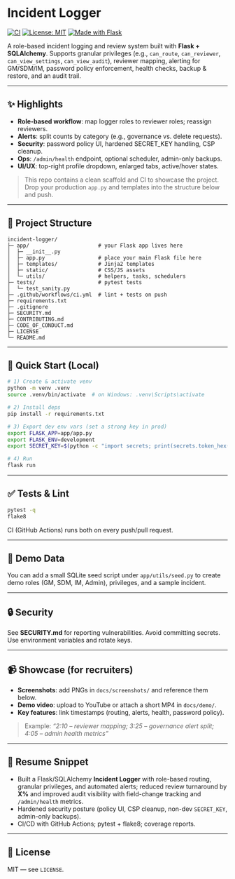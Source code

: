 
# Incident Logger

[![CI](https://github.com/arthur-mhlanga/incident-logger/actions/workflows/ci.yml/badge.svg)](https://github.com/arthur-mhlanga/incident-logger/actions/workflows/ci.yml)
[![License: MIT](https://img.shields.io/badge/License-MIT-green.svg)](LICENSE)
[![Made with Flask](https://img.shields.io/badge/Made%20with-Flask-blue)](https://flask.palletsprojects.com/)

A role-based incident logging and review system built with **Flask + SQLAlchemy**. Supports granular privileges (e.g., `can_route`, `can_reviewer`, `can_view_settings`, `can_view_audit`), reviewer mapping, alerting for GM/SDM/IM, password policy enforcement, health checks, backup & restore, and an audit trail.

---

## ✨ Highlights
- **Role-based workflow**: map logger roles to reviewer roles; reassign reviewers.
- **Alerts**: split counts by category (e.g., governance vs. delete requests).
- **Security**: password policy UI, hardened SECRET_KEY handling, CSP cleanup.
- **Ops**: `/admin/health` endpoint, optional scheduler, admin-only backups.
- **UI/UX**: top-right profile dropdown, enlarged tabs, active/hover states.

> This repo contains a clean scaffold and CI to showcase the project. Drop your production `app.py` and templates into the structure below and push.

---

## 📁 Project Structure
```
incident-logger/
├─ app/                      # your Flask app lives here
│  ├─ __init__.py
│  ├─ app.py                 # place your main Flask file here
│  ├─ templates/             # Jinja2 templates
│  ├─ static/                # CSS/JS assets
│  └─ utils/                 # helpers, tasks, schedulers
├─ tests/                    # pytest tests
│  └─ test_sanity.py
├─ .github/workflows/ci.yml  # lint + tests on push
├─ requirements.txt
├─ .gitignore
├─ SECURITY.md
├─ CONTRIBUTING.md
├─ CODE_OF_CONDUCT.md
├─ LICENSE
└─ README.md
```

---

## 🚀 Quick Start (Local)
```bash
# 1) Create & activate venv
python -m venv .venv
source .venv/bin/activate  # on Windows: .venv\Scripts\activate

# 2) Install deps
pip install -r requirements.txt

# 3) Export dev env vars (set a strong key in prod)
export FLASK_APP=app/app.py
export FLASK_ENV=development
export SECRET_KEY=$(python -c "import secrets; print(secrets.token_hex(32))")

# 4) Run
flask run
```

---

## ✅ Tests & Lint
```bash
pytest -q
flake8
```
CI (GitHub Actions) runs both on every push/pull request.

---

## 🧪 Demo Data
You can add a small SQLite seed script under `app/utils/seed.py` to create demo roles (GM, SDM, IM, Admin), privileges, and a sample incident.

---

## 🔒 Security
See **SECURITY.md** for reporting vulnerabilities. Avoid committing secrets. Use environment variables and rotate keys.

---

## 📹 Showcase (for recruiters)
- **Screenshots**: add PNGs in `docs/screenshots/` and reference them below.
- **Demo video**: upload to YouTube or attach a short MP4 in `docs/demo/`.
- **Key features**: link timestamps (routing, alerts, health, password policy).

> Example: _“2:10 – reviewer mapping; 3:25 – governance alert split; 4:05 – admin health metrics”_

---

## 📝 Resume Snippet
- Built a Flask/SQLAlchemy **Incident Logger** with role-based routing, granular privileges, and automated alerts; reduced review turnaround by **X%** and improved audit visibility with field-change tracking and `/admin/health` metrics. 
- Hardened security posture (policy UI, CSP cleanup, non-dev `SECRET_KEY`, admin-only backups). 
- CI/CD with GitHub Actions; pytest + flake8; coverage reports.

---

## 📄 License
MIT — see `LICENSE`.
